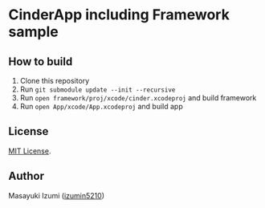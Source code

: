 # CinderApp including Framework sample

## How to build

1. Clone this repository
2. Run `git submodule update --init --recursive`
3. Run `open framework/proj/xcode/cinder.xcodeproj` and build framework
4. Run `open App/xcode/App.xcodeproj` and build app


## License

[MIT License][license].


## Author

Masayuki Izumi ([izumin5210](https://github.com/izumin5210))

[license]: https://izumin.mit-license.org/2017

